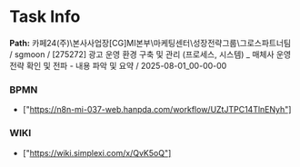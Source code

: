 # Task Info

**Path:** 카페24(주)\본사사업장\[CG]MI본부\마케팅센터\성장전략그룹\그로스파트너팀 / sgmoon / [275272] 광고 운영 환경 구축 및 관리 (프로세스, 시스템) _ 매체사 운영전략 확인 및 전파 - 내용 파악 및 요약 / 2025-08-01_00-00-00

### BPMN
- ["https://n8n-mi-037-web.hanpda.com/workflow/UZtJTPC14TlnENyh"]

### WIKI
- ["https://wiki.simplexi.com/x/QvK5oQ"]

